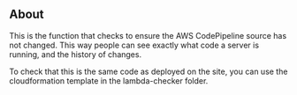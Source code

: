 ## About
This is the function that checks to ensure the AWS CodePipeline source has not changed. This way people can see exactly what code a server is running, and the history of changes.

To check that this is the same code as deployed on the site, you can use the cloudformation template in the lambda-checker folder.  
